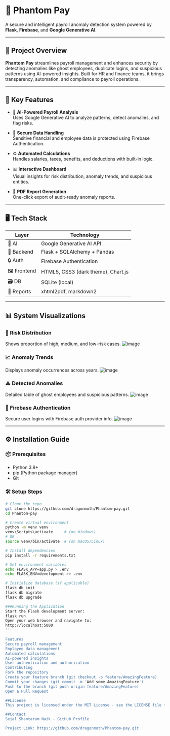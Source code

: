 # 💼 Phantom Pay

A secure and intelligent payroll anomaly detection system powered by **Flask**, **Firebase**, and **Google Generative AI**.

---

## 🚀 Project Overview

**Phantom Pay** streamlines payroll management and enhances security by detecting anomalies like ghost employees, duplicate logins, and suspicious patterns using AI-powered insights. Built for HR and finance teams, it brings transparency, automation, and compliance to payroll operations.

---

## 🔑 Key Features

- 🧠 **AI-Powered Payroll Analysis**  
  Uses Google Generative AI to analyze patterns, detect anomalies, and flag risks.

- 🔐 **Secure Data Handling**  
  Sensitive financial and employee data is protected using Firebase Authentication.

- ⚙️ **Automated Calculations**  
  Handles salaries, taxes, benefits, and deductions with built-in logic.

- 📊 **Interactive Dashboard**  
  Visual insights for risk distribution, anomaly trends, and suspicious entities.

- 📁 **PDF Report Generation**  
  One-click export of audit-ready anomaly reports.

---

## 🖥️ Tech Stack

| Layer         | Technology                           |
|---------------|---------------------------------------|
| 🧠 AI         | Google Generative AI API              |
| 🧩 Backend    | Flask + SQLAlchemy + Pandas           |
| 🔒 Auth       | Firebase Authentication               |
| 🖼️ Frontend  | HTML5, CSS3 (dark theme), Chart.js     |
| 🗃️ DB        | SQLite (local)                         |
| 📄 Reports    | xhtml2pdf, markdown2                  |

---

## 📊 System Visualizations

### 🔴 Risk Distribution
Shows proportion of high, medium, and low-risk cases.
![image](https://github.com/user-attachments/assets/a25459ac-1d77-4bef-89de-b714c86df4e9)


### 📈 Anomaly Trends
Displays anomaly occurrences across years.
![image](https://github.com/user-attachments/assets/2c5a8de6-0bd0-43e1-9751-61665877c400)


### ⚠️ Detected Anomalies
Detailed table of ghost employees and suspicious patterns.
![image](https://github.com/user-attachments/assets/475f6072-c9cf-449d-a6ab-791ee87a5c32)


### 🔐 Firebase Authentication
Secure user logins with Firebase auth provider info.
![image](https://github.com/user-attachments/assets/75395d38-b702-4ff2-b711-96dd16ad1d5f)

---

## ⚙️ Installation Guide

### 📦 Prerequisites

- Python 3.8+
- pip (Python package manager)
- Git

### 🛠️ Setup Steps

```bash
# Clone the repo
git clone https://github.com/dragonmoth/Phantom-pay.git
cd Phantom-pay

# Create virtual environment
python -m venv venv
venv\Scripts\activate     # (on Windows)
# OR
source venv/bin/activate  # (on macOS/Linux)

# Install dependencies
pip install -r requirements.txt

# Set environment variables
echo FLASK_APP=app.py > .env
echo FLASK_ENV=development >> .env

# Initialize database (if applicable)
flask db init
flask db migrate
flask db upgrade

###Running the Application
Start the Flask development server:
flask run
Open your web browser and navigate to:
http://localhost:5000
'''

Features
Secure payroll management
Employee data management
Automated calculations
AI-powered insights
User authentication and authorization
Contributing
Fork the repository
Create your feature branch (git checkout -b feature/AmazingFeature)
Commit your changes (git commit -m 'Add some AmazingFeature')
Push to the branch (git push origin feature/AmazingFeature)
Open a Pull Request

##License
This project is licensed under the MIT License - see the LICENSE file for details.

##Contact
Sejal Shantaram Naik - GitHub Profile

Project Link: https://github.com/dragonmoth/Phantom-pay.git
